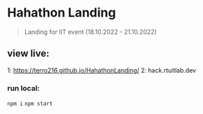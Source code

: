# Hahathon Landing

> Landing for IIT event (18.10.2022 - 21.10.2022)

## view live:

1: https://terro216.github.io/HahathonLanding/
2: hack.rtuitlab.dev

### run local:

`npm i`
`npm start`
